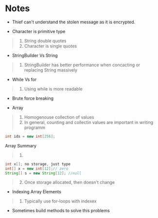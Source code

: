 # Notes

- Thief can't understand the stolen message as it is encrypted.

- Character is primitive type
>1. String double quotes
>2. Character is single quotes

- StringBuilder Vs String

>1. StringBuilder has better performance when concacting or replacing String massively


- While Vs for
>1. Using while is more readable

- Brute force breaking

- Array
>1.    Homogenouse collection of values
>2. In general, counting and collectin values are important in writing programm

```java
int ids = new int[256];
```

Array Summary
>1. 
```java
int x[]; no storage, just type
int[] x = new int[12];// zero
String[] s = new String[12]; //null
```
>2. Once storage allocated, then doesn't change

- Indexing Array Elements
>1. Typically use  for-loops with indexex
- Sometimes build methods to solve this problems


